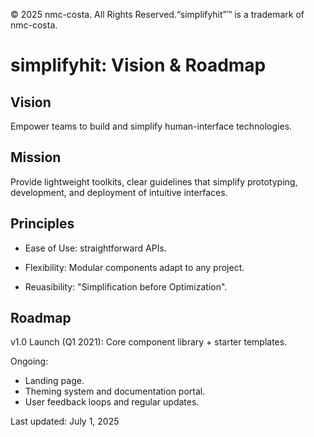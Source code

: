 © 2025 nmc-costa. All Rights Reserved.“simplifyhit”™ is a trademark of nmc-costa.

# simplifyhit: Vision & Roadmap

## Vision

Empower teams to build and simplify human-interface technologies.

## Mission

Provide lightweight toolkits, clear guidelines that simplify prototyping, development, and deployment of intuitive interfaces.

## Principles

- Ease of Use: straightforward APIs.

- Flexibility: Modular components adapt to any project.

- Reuasibility: "Simplification before Optimization".


## Roadmap

v1.0 Launch (Q1 2021): Core component library + starter templates.

Ongoing: 
- Landing page.
- Theming system and documentation portal.
- User feedback loops and regular updates.

Last updated: July 1, 2025
